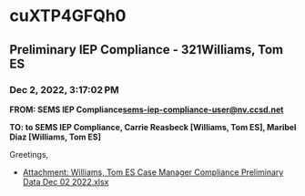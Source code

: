 # cuXTP4GFQh0
## Preliminary IEP Compliance - 321Williams, Tom ES
### Dec 2, 2022, 3:17:02 PM
**FROM: SEMS IEP Compliance<sems-iep-compliance-user@nv.ccsd.net>**

**TO: to SEMS IEP Compliance, Carrie Reasbeck [Williams, Tom ES], Maribel Diaz [Williams, Tom ES]**


Greetings, 

 





* [Attachment: Williams, Tom ES Case Manager Compliance Preliminary Data Dec 02 2022.xlsx](cuXTP4GFQh0-attachment-1.xlsx)
